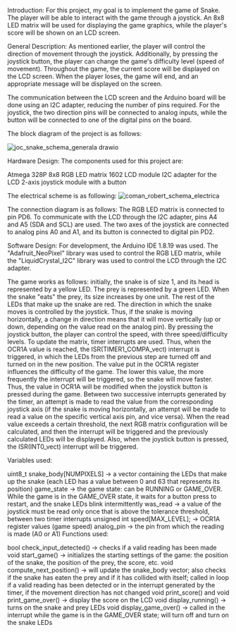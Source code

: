 Introduction:
For this project, my goal is to implement the game of Snake. The player will be able to interact with the game through a joystick. An 8x8 LED matrix will be used for displaying the game graphics, while the player's score will be shown on an LCD screen.

General Description:
As mentioned earlier, the player will control the direction of movement through the joystick. Additionally, by pressing the joystick button, the player can change the game's difficulty level (speed of movement). Throughout the game, the current score will be displayed on the LCD screen. When the player loses, the game will end, and an appropriate message will be displayed on the screen.

The communication between the LCD screen and the Arduino board will be done using an I2C adapter, reducing the number of pins required. For the joystick, the two direction pins will be connected to analog inputs, while the button will be connected to one of the digital pins on the board.

The block diagram of the project is as follows:

![joc_snake_schema_generala drawio](https://user-images.githubusercontent.com/79792580/227972006-8cd22d2c-9b60-44f8-9f16-ba8b47eea793.png)

Hardware Design:
The components used for this project are:

Atmega 328P
8x8 RGB LED matrix
1602 LCD module
I2C adapter for the LCD
2-axis joystick module with a button

The electrical scheme is as following:
![coman_robert_schema_electrica](https://user-images.githubusercontent.com/79792580/227972781-d126224d-2f7b-44db-9ab9-e8b1e5f2b1df.png)

The connection diagram is as follows: The RGB LED matrix is connected to pin PD6. To communicate with the LCD through the I2C adapter, pins A4 and A5 (SDA and SCL) are used. The two axes of the joystick are connected to analog pins A0 and A1, and its button is connected to digital pin PD2.

Software Design:
For development, the Arduino IDE 1.8.19 was used. The "Adafruit_NeoPixel" library was used to control the RGB LED matrix, while the "LiquidCrystal_I2C" library was used to control the LCD through the I2C adapter.

The game works as follows: initially, the snake is of size 1, and its head is represented by a yellow LED. The prey is represented by a green LED. When the snake "eats" the prey, its size increases by one unit. The rest of the LEDs that make up the snake are red. The direction in which the snake moves is controlled by the joystick. Thus, if the snake is moving horizontally, a change in direction means that it will move vertically (up or down, depending on the value read on the analog pin). By pressing the joystick button, the player can control the speed, with three speed/difficulty levels. To update the matrix, timer interrupts are used. Thus, when the OCR1A value is reached, the ISR(TIMER1_COMPA_vect) interrupt is triggered, in which the LEDs from the previous step are turned off and turned on in the new position. The value put in the OCR1A register influences the difficulty of the game. The lower this value, the more frequently the interrupt will be triggered, so the snake will move faster. Thus, the value in OCR1A will be modified when the joystick button is pressed during the game. Between two successive interrupts generated by the timer, an attempt is made to read the value from the corresponding joystick axis (if the snake is moving horizontally, an attempt will be made to read a value on the specific vertical axis pin, and vice versa). When the read value exceeds a certain threshold, the next RGB matrix configuration will be calculated, and then the interrupt will be triggered and the previously calculated LEDs will be displayed. Also, when the joystick button is pressed, the ISR(INT0_vect) interrupt will be triggered.

Variables used:

uint8_t snake_body[NUMPIXELS] → a vector containing the LEDs that make up the snake (each LED has a value between 0 and 63 that represents its position)
game_state → the game state: can be RUNNING or GAME_OVER. While the game is in the GAME_OVER state, it waits for a button press to restart, and the snake LEDs blink intermittently
was_read → a value of the joystick must be read only once that is above the tolerance threshold, between two timer interrupts
unsigned int speed[MAX_LEVEL]; → OCR1A register values (game speed)
analog_pin → the pin from which the reading is made (A0 or A1)
Functions used:

bool check_input_detected() → checks if a valid reading has been made
void start_game() → initializes the starting settings of the game: the position of the snake, the position of the prey, the score, etc.
void compute_next_position() → will update the snake_body vector; also checks if the snake has eaten the prey and if it has collided with itself; called in loop if a valid reading has been detected or in the interrupt generated by the timer, if the movement direction has not changed
void print_score() and void print_game_over() → display the score on the LCD
void display_running() → turns on the snake and prey LEDs
void display_game_over() → called in the interrupt while the game is in the GAME_OVER state; will turn off and turn on the snake LEDs

